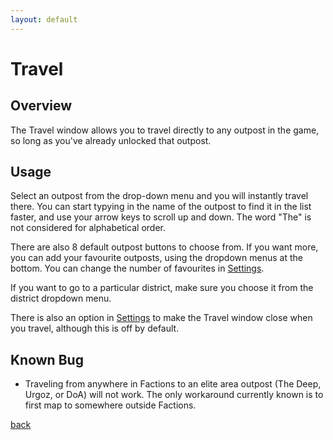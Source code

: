 ```yaml
---
layout: default
---
```


# Travel

## Overview

The Travel window allows you to travel directly to any outpost in the game, so long as you've already unlocked that outpost.

## Usage

Select an outpost from the drop-down menu and you will instantly travel there. You can start typying in the name of the outpost to find it in the list faster, and use your arrow keys to scroll up and down. The word "The" is not considered for alphabetical order.

There are also 8 default outpost buttons to choose from. If you want more, you can add your favourite outposts, using the dropdown menus at the bottom. You can change the number of favourites in [Settings](settings).

If you want to go to a particular district, make sure you choose it from the district dropdown menu.

There is also an option in [Settings](settings) to make the Travel window close when you travel, although this is off by default.

## Known Bug

* Traveling from anywhere in Factions to an elite area outpost (The Deep, Urgoz, or DoA) will not work. The only workaround currently known is to first map to somewhere outside Factions.

[back](./)
